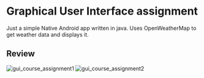 # Graphical User Interface assignment
Just a simple Native Android app written in java. Uses OpenWeatherMap to get weather data and displays it.

## Review
![gui_course_assignment1](https://user-images.githubusercontent.com/35838078/55822112-8ffafc80-5b07-11e9-8835-fdd279169948.png)
![gui_course_assignment2](https://user-images.githubusercontent.com/35838078/55822114-90939300-5b07-11e9-97ef-b3a1b4a53f83.png)


